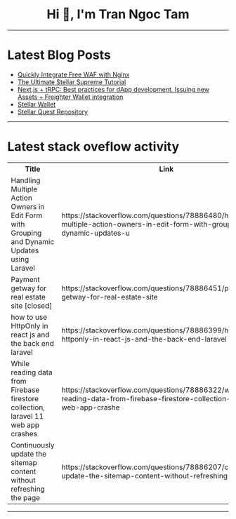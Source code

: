 <h1 align="center">Hi 👋, I'm Tran Ngoc Tam</h1>

---

# Latest Blog Posts 
<!-- BLOG-POST-LIST:START -->
- [Quickly Integrate Free WAF with Nginx](https://dev.to/lulu_liu_c90f973e2f954d7f/quickly-integrate-free-waf-with-nginx-5kl)
- [The Ultimate Stellar Supreme Tutorial](https://dev.to/_0xmorpheus/the-ultimate-stellar-supreme-tutorial-3ng5)
- [Next.js + tRPC: Best practices for dApp development. Issuing new Assets + Freighter Wallet integration](https://dev.to/jose_carlostoscano_3bb03/nextjs-trpc-best-practices-for-dapp-development-issuing-new-assets-freighter-wallet-integration-1jk6)
- [Stellar Wallet](https://dev.to/punky/stellar-wallet-3hei)
- [Stellar Quest Repository](https://dev.to/wv_watson_9ff5e9c6d2040dd/stellar-quest-repository-42l0)
<!-- BLOG-POST-LIST:END -->

---

# Latest stack oveflow activity
<table>
  <tr><th>Title</th><th>Link</th></tr>
  <!-- STACKOVERFLOW:START --><tr><td>Handling Multiple Action Owners in Edit Form with Grouping and Dynamic Updates using Laravel</td><td>https://stackoverflow.com/questions/78886480/handling-multiple-action-owners-in-edit-form-with-grouping-and-dynamic-updates-u</td></tr><tr><td>Payment getway for real estate site [closed]</td><td>https://stackoverflow.com/questions/78886451/payment-getway-for-real-estate-site</td></tr><tr><td>how to use HttpOnly in react js and the back end laravel</td><td>https://stackoverflow.com/questions/78886399/how-to-use-httponly-in-react-js-and-the-back-end-laravel</td></tr><tr><td>While reading data from Firebase firestore collection, laravel 11 web app crashes</td><td>https://stackoverflow.com/questions/78886322/while-reading-data-from-firebase-firestore-collection-laravel-11-web-app-crashe</td></tr><tr><td>Continuously update the sitemap content without refreshing the page</td><td>https://stackoverflow.com/questions/78886207/continuously-update-the-sitemap-content-without-refreshing-the-page</td></tr><!-- STACKOVERFLOW:END -->
</table>

---


